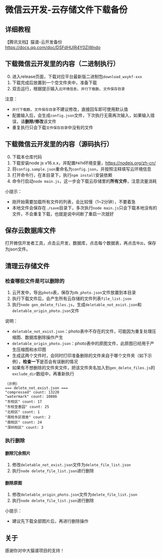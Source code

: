# 微信云开发-云存储文件下载备份
## 详细教程
【腾讯文档】猫谱-云开发备份
https://docs.qq.com/doc/DSFdHUlR4Y0ZiWndo

## 下载微信云开发里的内容（二进制执行）
0. 进入release页面，下载对应平台最新版二进制包`download_wxykf-xxx`
1. 下载完成后放置到一个空文件夹中，准备下载
2. 双击运行，根据提示输入`云环境信息`、`并行下载数`、`文件保存目录`

注意：
* `并行下载数`、`文件保存目录`不建议修改，直接回车即可使用默认值
* 配置输入后，会生成`config.json`文件，下次执行无需再次输入，如果输入错误，请**删除/修改**该文件
* 重复执行只会下载`文件保存目录`中没有的文件

## 下载微信云开发里的内容（源码执行）
0. 下载本仓库代码
1. 下载安装node js v16.x.x，并配置`PATH`环境变量，https://nodejs.org/zh-cn/
2. 将`config.sample.json`重命名为`config.json`，并按照注释填写云环境信息
3. 打开命令行，在本目录下，执行`npm install`安装依赖
4. 命令行启动`node main.js`，这一步会下载云存储里的**所有文件**，注意流量消耗

小提示：
* 刚开始需要加载所有文件的列表，会比较慢（1~2分钟），不要着急
* 本地文件会保存在`./save`目录下，多次执行`node main.js`只会下载本地没有的文件，不会重复下载，也就是说中间断了重启一次就好

## 保存云数据库文件
打开微信开发者工具，点击云开发，数据库，点击每个数据表，再点击`导出`，保存为json文件。

## 清理云存储文件
### 检查哪些文件是可以删除的
1. 云开发中，导出`photo`表，保存为`db_photo.json`文件放置到本目录
2. 执行下载文件后，会产生所有云存储的文件列表`file_list.json`
3. 执行`node gen_delete_files.js`，生成`deletable_not_exist.json`和`deletable_origin_photo.json`文件

说明：
* `deletable_not_exist.json`：photo表中不存在的文件，可能因为重复处理压缩图、数据库删除操作产生
* `deletable_origin_photo.json`：photo表中的原图文件，此原图已经用于产生压缩图和水印图
* 生成这两个文件时，会同时打印准备删除的文件来自于哪个文件夹（如下示例），**检查一下**是否会有误删的情况
* 如果有不想删除的文件夹文件，把该文件夹名加入到`gen_delete_files.js`的`exclude_dir`数组中，再重新执行
```
（示例）
=== delete_not_exist.json ===
"compressed" count: 13220
"watermark" count: 10886
"东校区" count: 17
"东校至善园" count: 25
"北校区" count: 1
"南校东区宿舍" count: 2
"南校区" count: 24
"深圳校区" count: 3
```

### 执行删除
#### 删除冗余照片
1. 修改`deletable_not_exist.json`文件为`delete_file_list.json`
2. 执行`node delete_file_list.json`进行删除

#### 删除原图
1. 修改`deletable_origin_photo.json`文件为`delete_file_list.json`
2. 执行`node delete_file_list.json`进行删除

小提示：
* 建议先下载全部图片后，再进行删除操作

## 关于
感谢你对中大猫谱项目的支持！
